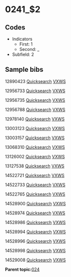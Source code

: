 # 0241\_$2

## Codes

-   Indicators
    -   First: 1
    -   Second: \_
-   Subfield: 2

## Sample bibs

12890423 [Quicksearch](https://search.library.yale.edu/catalog/12890423) [VXWS](http://prodorbis.library.yale.edu:7014/vxws/GetHoldingsService?bibId=12890423)

12956733 [Quicksearch](https://search.library.yale.edu/catalog/12956733) [VXWS](http://prodorbis.library.yale.edu:7014/vxws/GetHoldingsService?bibId=12956733)

12956735 [Quicksearch](https://search.library.yale.edu/catalog/12956735) [VXWS](http://prodorbis.library.yale.edu:7014/vxws/GetHoldingsService?bibId=12956735)

12956788 [Quicksearch](https://search.library.yale.edu/catalog/12956788) [VXWS](http://prodorbis.library.yale.edu:7014/vxws/GetHoldingsService?bibId=12956788)

12978140 [Quicksearch](https://search.library.yale.edu/catalog/12978140) [VXWS](http://prodorbis.library.yale.edu:7014/vxws/GetHoldingsService?bibId=12978140)

13003123 [Quicksearch](https://search.library.yale.edu/catalog/13003123) [VXWS](http://prodorbis.library.yale.edu:7014/vxws/GetHoldingsService?bibId=13003123)

13003157 [Quicksearch](https://search.library.yale.edu/catalog/13003157) [VXWS](http://prodorbis.library.yale.edu:7014/vxws/GetHoldingsService?bibId=13003157)

13068310 [Quicksearch](https://search.library.yale.edu/catalog/13068310) [VXWS](http://prodorbis.library.yale.edu:7014/vxws/GetHoldingsService?bibId=13068310)

13126002 [Quicksearch](https://search.library.yale.edu/catalog/13126002) [VXWS](http://prodorbis.library.yale.edu:7014/vxws/GetHoldingsService?bibId=13126002)

13127538 [Quicksearch](https://search.library.yale.edu/catalog/13127538) [VXWS](http://prodorbis.library.yale.edu:7014/vxws/GetHoldingsService?bibId=13127538)

14522721 [Quicksearch](https://search.library.yale.edu/catalog/14522721) [VXWS](http://prodorbis.library.yale.edu:7014/vxws/GetHoldingsService?bibId=14522721)

14522733 [Quicksearch](https://search.library.yale.edu/catalog/14522733) [VXWS](http://prodorbis.library.yale.edu:7014/vxws/GetHoldingsService?bibId=14522733)

14522765 [Quicksearch](https://search.library.yale.edu/catalog/14522765) [VXWS](http://prodorbis.library.yale.edu:7014/vxws/GetHoldingsService?bibId=14522765)

14528900 [Quicksearch](https://search.library.yale.edu/catalog/14528900) [VXWS](http://prodorbis.library.yale.edu:7014/vxws/GetHoldingsService?bibId=14528900)

14528974 [Quicksearch](https://search.library.yale.edu/catalog/14528974) [VXWS](http://prodorbis.library.yale.edu:7014/vxws/GetHoldingsService?bibId=14528974)

14528986 [Quicksearch](https://search.library.yale.edu/catalog/14528986) [VXWS](http://prodorbis.library.yale.edu:7014/vxws/GetHoldingsService?bibId=14528986)

14528994 [Quicksearch](https://search.library.yale.edu/catalog/14528994) [VXWS](http://prodorbis.library.yale.edu:7014/vxws/GetHoldingsService?bibId=14528994)

14528996 [Quicksearch](https://search.library.yale.edu/catalog/14528996) [VXWS](http://prodorbis.library.yale.edu:7014/vxws/GetHoldingsService?bibId=14528996)

14528998 [Quicksearch](https://search.library.yale.edu/catalog/14528998) [VXWS](http://prodorbis.library.yale.edu:7014/vxws/GetHoldingsService?bibId=14528998)

14529008 [Quicksearch](https://search.library.yale.edu/catalog/14529008) [VXWS](http://prodorbis.library.yale.edu:7014/vxws/GetHoldingsService?bibId=14529008)

**Parent topic:**[024](../../tags/024/024.md)

